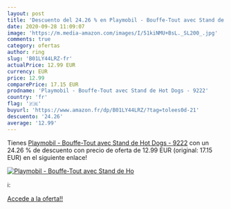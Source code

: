 ```yaml
---
layout: post
title: 'Descuento del 24.26 % en Playmobil - Bouffe-Tout avec Stand de Ho'
date: 2020-09-28 11:09:07
image: 'https://m.media-amazon.com/images/I/51kiNMU+BsL._SL200_.jpg'
comments: true
category: ofertas
author: ring
slug: 'B01LY44LRZ-fr'
actualPrice: 12.99 EUR
currency: EUR
price: 12.99
comparePrice: 17.15 EUR
prodname: 'Playmobil - Bouffe-Tout avec Stand de Hot Dogs - 9222'
country: 'fr'
flag: '🇫🇷'
buyurl: 'https://www.amazon.fr/dp/B01LY44LRZ/?tag=tolees0d-21'
descuento: '24.26'
average: '12.99'
---
```


Tienes [Playmobil - Bouffe-Tout avec Stand de Hot Dogs - 9222](https://www.amazon.fr/dp/B01LY44LRZ/?tag=tolees0d-21) con un 24.26 % de descuento con precio de oferta de 12.99 EUR (original: 17.15 EUR) en el siguiente enlace!

[![Playmobil - Bouffe-Tout avec Stand de Ho](https://m.media-amazon.com/images/I/51kiNMU+BsL._SL200_.jpg)](https://www.amazon.fr/dp/B01LY44LRZ/?tag=tolees0d-21)

ℹ️:


[Accede a la oferta!!](https://www.amazon.fr/dp/B01LY44LRZ/?tag=tolees0d-21)
